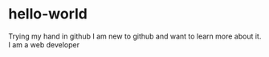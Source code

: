 # hello-world
Trying my hand in github
I am new to github and want to learn more about it. I am a web developer
